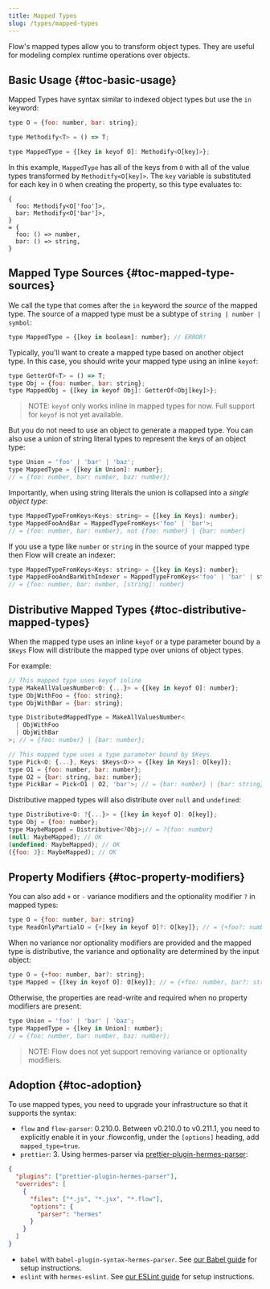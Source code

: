 ```yaml
---
title: Mapped Types
slug: /types/mapped-types
---
```


Flow's mapped types allow you to transform object types. They are useful for modeling complex runtime operations over objects.

## Basic Usage {#toc-basic-usage}

Mapped Types have syntax similar to indexed object types but use the `in` keyword:
```js flow-check
type O = {foo: number, bar: string};

type Methodify<T> = () => T;

type MappedType = {[key in keyof O]: Methodify<O[key]>};
```

In this example, `MappedType` has all of the keys from `O` with all of the value types transformed by
`Methoditfy<O[key]>`. The `key` variable is substituted for each key in `O` when creating the property, so
this type evaluates to:
```
{
  foo: Methodify<O['foo']>,
  bar: Methodify<O['bar']>,
}
= {
  foo: () => number,
  bar: () => string,
}
```

## Mapped Type Sources {#toc-mapped-type-sources}

We call the type that comes after the `in` keyword the *source* of the mapped type. The source of
a mapped type must be a subtype of `string | number | symbol`:
```js flow-check
type MappedType = {[key in boolean]: number}; // ERROR!
```

Typically, you'll want to create a mapped type based on another object type. In this case, you
should write your mapped type using an inline `keyof`:
```js flow-check
type GetterOf<T> = () => T;
type Obj = {foo: number, bar: string};
type MappedObj = {[key in keyof Obj]: GetterOf<Obj[key]>};
```

> NOTE: `keyof` only works inline in mapped types for now. Full support for `keyof` is not yet available.

But you do not need to use an object to generate a mapped type. You can also use a union of string
literal types to represent the keys of an object type:
```js flow-check
type Union = 'foo' | 'bar' | 'baz';
type MappedType = {[key in Union]: number};
// = {foo: number, bar: number, baz: number};
```

Importantly, when using string literals the union is collapsed into a *single object type*:
```js flow-check
type MappedTypeFromKeys<Keys: string> = {[key in Keys]: number};
type MappedFooAndBar = MappedTypeFromKeys<'foo' | 'bar'>;
// = {foo: number, bar: number}, not {foo: number} | {bar: number}
```

If you use a type like `number` or `string` in the source of your mapped type then Flow will create
an indexer:
```js flow-check
type MappedTypeFromKeys<Keys: string> = {[key in Keys]: number};
type MappedFooAndBarWithIndexer = MappedTypeFromKeys<'foo' | 'bar' | string>;
// = {foo: number, bar: number, [string]: number}
```

## Distributive Mapped Types {#toc-distributive-mapped-types}

When the mapped type uses an inline `keyof` or a type parameter bound by a `$Keys`
Flow will distribute the mapped type over unions of object types.

For example:
```js flow-check
// This mapped type uses keyof inline
type MakeAllValuesNumber<O: {...}> = {[key in keyof O]: number};
type ObjWithFoo = {foo: string};
type ObjWithBar = {bar: string};

type DistributedMappedType = MakeAllValuesNumber<
  | ObjWithFoo
  | ObjWithBar
>; // = {foo: number} | {bar: number};

// This mapped type uses a type parameter bound by $Keys
type Pick<O: {...}, Keys: $Keys<O>> = {[key in Keys]: O[key]};
type O1 = {foo: number, bar: number};
type O2 = {bar: string, baz: number};
type PickBar = Pick<O1 | O2, 'bar'>; // = {bar: number} | {bar: string};
```

Distributive mapped types will also distribute over `null` and `undefined`:
```js flow-check
type Distributive<O: ?{...}> = {[key in keyof O]: O[key]};
type Obj = {foo: number};
type MaybeMapped = Distributive<?Obj>;// = ?{foo: number}
(null: MaybeMapped); // OK
(undefined: MaybeMapped); // OK
({foo: 3}: MaybeMapped); // OK
```

## Property Modifiers {#toc-property-modifiers}

You can also add `+` or `-` variance modifiers and the optionality modifier `?` in mapped types:
```js flow-check
type O = {foo: number, bar: string}
type ReadOnlyPartialO = {+[key in keyof O]?: O[key]}; // = {+foo?: number, +bar?: string};
```

When no variance nor optionality modifiers are provided and the mapped type is distributive,
the variance and optionality are determined by the input object:
```js flow-check
type O = {+foo: number, bar?: string};
type Mapped = {[key in keyof O]: O[key]}; // = {+foo: number, bar?: string}
```

Otherwise, the properties are read-write and required when no property modifiers are present:
```js flow-check
type Union = 'foo' | 'bar' | 'baz';
type MappedType = {[key in Union]: number};
// = {foo: number, bar: number, baz: number};
```

> NOTE: Flow does not yet support removing variance or optionality modifiers.

## Adoption {#toc-adoption}

To use mapped types, you need to upgrade your infrastructure so that it supports the syntax:

- `flow` and `flow-parser`: 0.210.0. Between v0.210.0 to v0.211.1, you need to explicitly enable it in your .flowconfig, under the `[options]` heading, add `mapped_type=true`.
- `prettier`: 3. Using hermes-parser via [prettier-plugin-hermes-parser](https://npmjs.com/package/prettier-plugin-hermes-parser):
```json
{
  "plugins": ["prettier-plugin-hermes-parser"],
  "overrides": [
    {
      "files": ["*.js", "*.jsx", "*.flow"],
      "options": {
        "parser": "hermes"
      }
    }
  ]
}
```
- `babel` with `babel-plugin-syntax-hermes-parser`. See [our Babel guide](../../tools/babel/) for setup instructions.
- `eslint` with `hermes-eslint`. See [our ESLint guide](../../tools/eslint/) for setup instructions.
